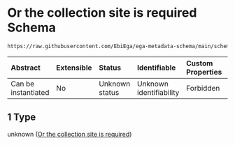 # Or the collection site is required Schema

```txt
https://raw.githubusercontent.com/EbiEga/ega-metadata-schema/main/schemas/EGA.sample.json#/properties/sample_collection/anyOf/1
```



| Abstract            | Extensible | Status         | Identifiable            | Custom Properties | Additional Properties | Access Restrictions | Defined In                                                                   |
| :------------------ | :--------- | :------------- | :---------------------- | :---------------- | :-------------------- | :------------------ | :--------------------------------------------------------------------------- |
| Can be instantiated | No         | Unknown status | Unknown identifiability | Forbidden         | Allowed               | none                | [EGA.sample.json\*](../../../schemas/EGA.sample.json "open original schema") |

## 1 Type

unknown ([Or the collection site is required](ega-17-properties-sample-collection-descriptor-anyof-or-the-collection-site-is-required.md))
